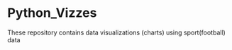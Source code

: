 # Python_Vizzes

These repository contains data visualizations (charts) using sport(football) data 
